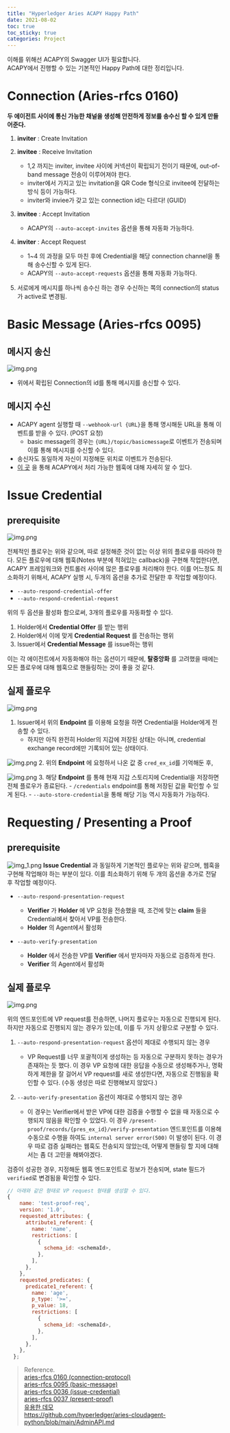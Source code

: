 ```yaml
---
title: "Hyperledger Aries ACAPY Happy Path"
date: 2021-08-02
toc: true
toc_sticky: true
categories: Project
---
```


이해를 위해선 ACAPY의 Swagger UI가 필요합니다.   
ACAPY에서 진행할 수 있는 기본적인 Happy Path에 대한 정리입니다.

# Connection (Aries-rfcs 0160)
__두 에이전트 사이에 통신 가능한 채널을 생성해 안전하게 정보를 송수신 할 수 있게 만들어준다.__
1. __inviter__ : Create Invitation 
   
2. __invitee__ : Receive Invitation
    - 1,2 까지는 inviter, invitee 사이에 커넥션이 확립되기 전이기 때문에, out-of-band message 전송이 이루어져야 한다.
    - inviter에서 가지고 있는 invitation을 QR Code 형식으로 invitee에 전달하는 방식 등이 가능하다.
    - inviter와 inviee가 갖고 있는 connection id는 다르다! (GUID)
  
3. __invitee__ : Accept Invitation
    - ACAPY의 `--auto-accept-invites` 옵션을 통해 자동화 가능하다.

4. __inviter__ : Accept Request
    - 1~4 의 과정을 모두 마친 후에 Credential을 해당 connection channel을 통해 송수신할 수 있게 된다.
    - ACAPY의 `--auto-accept-requests` 옵션을 통해 자동화 가능하다.
  
5. 서로에게 메시지를 하나씩 송수신 하는 경우 수신하는 쪽의 connection의 status가 active로 변경됨.

# Basic Message (Aries-rfcs 0095)

## 메시지 송신
![img.png](../../images/acapy-send-message.png)
- 위에서 확립된 Connection의 id를 통해 메시지를 송신할 수 있다.

## 메시지 수신
- ACAPY agent 실행할 때 `--webhook-url {URL}`을 통해 명시해둔 URL을 통해 이벤트를 받을 수 있다. (POST 요청)
    - basic message의 경우는 `{URL}/topic/basicmessage`로 이벤트가 전송되며 이를 통해 메시지를 수신할 수 있다.
- 송신자도 동일하게 자신이 지정해둔 위치로 이벤트가 전송된다.
- [이 곳](https://github.com/hyperledger/aries-cloudagent-python/blob/main/AdminAPI.md) 을 통해 ACAPY에서 처리 가능한 웹훅에 대해 자세히 알 수 있다.
  

# Issue Credential

## prerequisite
![img.png](../../images/issue-credential-2.0.png)

전체적인 플로우는 위와 같으며, 따로 설정해준 것이 없는 이상 위의 플로우를 따라야 한다.
모든 플로우에 대해 웹훅(Notes 부분에 적혀있는 callback)을 구현해 작업한다면, ACAPY 프레임워크와 컨트롤러 사이에 많은 플로우를 처리해야 한다.
이를 어느정도 최소화하기 위해서, ACAPY 실행 시, 두개의 옵션을 추가로 전달한 후 작업할 예정이다.

- `--auto-respond-credential-offer`
- `--auto-respond-credential-request`

위의 두 옵션을 활성화 함으로써, 3개의 플로우를 자동화할 수 있다.
1. Holder에서 __Credential Offer__ 를 받는 행위
2. Holder에서 이에 맞게 __Credential Request__ 를 전송하는 행위
3. Issuer에서 __Credential Message__ 를 issue하는 행위   

이는 각 에이전트에서 자동화해야 하는 옵션이기 때문에, __탈중앙화__ 를 고려했을 때에는 모든 플로우에 대해 웹훅으로 핸들링하는 것이 좋을 것 같다.

## 실제 플로우
![img.png](../../images/send-credential.png)
1. Issuer에서 위의 __Endpoint__ 를 이용해 요청을 하면 Credential을 Holder에게 전송할 수 있다. 
    - 하지만 아직 완전히 Holder의 지갑에 저장된 상태는 아니며, credential exchange record에만 기록되어 있는 상태이다.
  
![img.png](../../images/ex-records.png)
2. 위의 __Endpoint__ 에 요청하서 나온 값 중 `cred_ex_id`를 기억해둔 후,

![img.png](../../images/store-cred.png)
3. 해당 __Endpoint__ 를 통해 현재 지갑 스토리지에 Credential을 저장하면 전체 플로우가 종료된다.
    - `/credentials` endpoint를 통해 저장된 값을 확인할 수 있게 된다.
    - `--auto-store-credential`을 통해 해당 기능 역시 자동화가 가능하다.
  

# Requesting / Presenting a Proof

## prerequisite
![img_1.png](../../present-proof/img_1.png)
__Issue Credential__ 과 동일하게 기본적인 플로우는 위와 같으며, 웹훅을 구현해 작업해야 하는 부분이 있다. 이를 최소화하기 위해 두 개의 옵션을 추가로 전달 후 작업할 예정이다. 

- `--auto-respond-presentation-request`
    - __Verifier__ 가 __Holder__ 에 VP 요청을 전송했을 때, 조건에 맞는 __claim__ 들을 Credential에서 찾아서 VP를 전송한다.
    - __Holder__ 의 Agent에서 활성화
  
- `--auto-verify-presentation` 
    - __Holder__ 에서 전송한 VP를 __Verifier__ 에서 받자마자 자동으로 검증하게 한다.
    - __Verifier__ 의 Agent에서 활성화
  
## 실제 플로우
![img.png](../../images/send-vp-request.png)

 위의 엔드포인트에 VP request를 전송하면, 나머지 플로우는 자동으로 진행되게 된다. 하지만 자동으로 진행되지 않는 경우가 있는데, 이를 두 가지 상황으로
구분할 수 있다.
1. `--auto-respond-presentation-request` 옵션이 제대로 수행되지 않는 경우
    - VP Request를 너무 포괄적이게 생성하는 등 자동으로 구분하지 못하는 경우가 존재하는 듯 했다. 이 경우 VP 요청에 대한 응답을 수동으로 생성해주거나,
  명확하게 제한을 잘 걸어서 VP request를 새로 생성한다면, 자동으로 진행됨을 확인할 수 있다. (수동 생성은 따로 진행해보지 않았다.)

2. `--auto-verify-presentation` 옵션이 제대로 수행되지 않는 경우
    - 이 경우는 Verifier에서 받은 VP에 대한 검증을 수행할 수 없을 때 자동으로 수행되지 않음을 확인할 수 있었다. 이 경우 `/present-proof/records/{pres_ex_id}/verify-presentation`
  엔드포인트를 이용해 수동으로 수행을 하여도 `internal server error(500)` 이 발생이 된다. 이 경우 따로 검증 실패라는 웹훅도 전송되지 않았는데, 어떻게 핸들링 할 지에 대해서는
      좀 더 고민을 해봐야겠다.
      

검증이 성공한 경우, 지정해둔 웹훅 엔드포인트로 정보가 전송되며, state 필드가 `verified`로 변경됨을 확인할 수 있다.


```javascript
// 아래와 같은 형태로 VP request 형태를 생성할 수 있다.
{
    name: 'test-proof-req',
    version: '1.0',
    requested_attributes: {
      attribute1_referent: {
        name: 'name',
        restrictions: [
          {
            schema_id: <schemaId>,
          },
        ],
      },
    },
    requested_predicates: {
      predicate1_referent: {
        name: 'age',
        p_type: '>=',
        p_value: 18,
        restrictions: [
          {
            schema_id: <schemaId>,
          },
        ],
      },
    },
  };
```










> Reference.   
> [aries-rfcs 0160 (connection-protocol)](https://github.com/hyperledger/aries-rfcs/tree/9b0aaa39df7e8bd434126c4b33c097aae78d65bf/features/0160-connection-protocol)   
> [aries-rfcs 0095 (basic-message)](https://github.com/hyperledger/aries-rfcs/tree/527849ec3aa2a8fd47a7bb6c57f918ff8bcb5e8c/features/0095-basic-message)    
> [aries-rfcs 0036 (issue-credential)](https://github.com/hyperledger/aries-rfcs/tree/bb42a6c35e0d5543718fb36dd099551ab192f7b0/features/0036-issue-credential)   
> [aries-rfcs 0037 (present-proof)](https://github.com/hyperledger/aries-rfcs/tree/4fae574c03f9f1013db30bf2c0c676b1122f7149/features/0037-present-proof)    
> [유용한 데모](https://github.com/hyperledger/aries-cloudagent-python/blob/main/demo/AriesOpenAPIDemo.md#start-the-faber-agent-1)       
> https://github.com/hyperledger/aries-cloudagent-python/blob/main/AdminAPI.md   